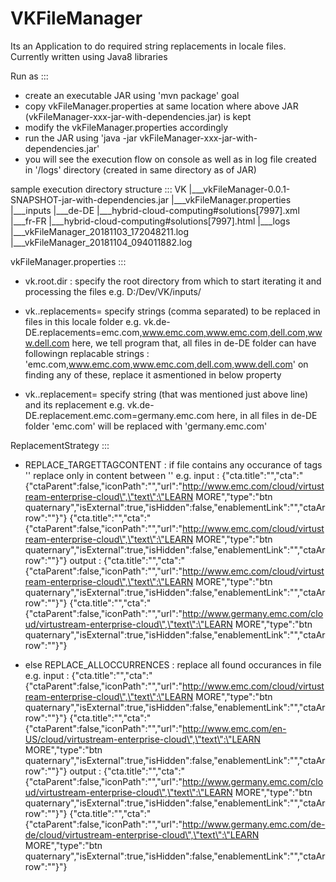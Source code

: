 # VKFileManager
Its an Application to do required string replacements in locale files.
Currently written using Java8 libraries



Run as ::: 
- create an executable JAR using 'mvn package' goal
- copy vkFileManager.properties at same location where above JAR (vkFileManager-xxx-jar-with-dependencies.jar) is kept
- modify the vkFileManager.properties accordingly
- run the JAR using 'java -jar vkFileManager-xxx-jar-with-dependencies.jar'
- you will see the execution flow on console as well as in log file created in '/logs' directory (created in same directory as of JAR)



sample execution directory structure ::: 
VK
|___vkFileManager-0.0.1-SNAPSHOT-jar-with-dependencies.jar
|___vkFileManager.properties
|___inputs
			|___de-DE
					|___hybrid-cloud-computing#solutions[7997].xml
			|___fr-FR
					|___hybrid-cloud-computing#solutions[7997].html
|___logs
		|___vkFileManager_20181103_172048211.log
		|___vkFileManager_20181104_094011882.log



vkFileManager.properties ::: 
- vk.root.dir : 
	specify the root directory from which to start iterating it and processing the files
	e.g. D:/Dev/VK/inputs/
	
- vk.<folder name>.replacements=<comma separated replacement texts>
	specify strings (comma separated) to be replaced in files in this locale folder
	e.g. vk.de-DE.replacements=emc.com,www.emc.com,www.emc.com,dell.com,www.dell.com
		here, we tell program that, 
		all files in de-DE folder can have followingn replacable strings : 'emc.com,www.emc.com,www.emc.com,dell.com,www.dell.com'
		on finding any of these, replace it asmentioned in below property
		
- vk.<folder name>.replacement<text to be replaced>=<replacement text>
	specify string (that was mentioned just above line) and its replacement
	e.g. vk.de-DE.replacement.emc.com=germany.emc.com
		here, in all files in de-DE folder 'emc.com' will be replaced with 'germany.emc.com'



ReplacementStrategy ::: 
- REPLACE_TARGETTAGCONTENT : if file contains any occurance of tags '<source></source><target></target>'
	replace only in content between '<target><target>'
	e.g. 
		input : 
			<source>{"cta.title":"","cta":"{\"ctaParent\":false,\"iconPath\":\"\",\"url\":\"http://www.emc.com/cloud/virtustream-enterprise-cloud\",\"text\":\"LEARN MORE\",\"type\":\"btn quaternary\",\"isExternal\":true,\"isHidden\":false,\"enablementLink\":\"\",\"ctaArrow\":\"\"}"}</source>
			<target>{"cta.title":"","cta":"{\"ctaParent\":false,\"iconPath\":\"\",\"url\":\"http://www.emc.com/cloud/virtustream-enterprise-cloud\",\"text\":\"LEARN MORE\",\"type\":\"btn quaternary\",\"isExternal\":true,\"isHidden\":false,\"enablementLink\":\"\",\"ctaArrow\":\"\"}"}</target>
		output : 
			<source>{"cta.title":"","cta":"{\"ctaParent\":false,\"iconPath\":\"\",\"url\":\"http://www.emc.com/cloud/virtustream-enterprise-cloud\",\"text\":\"LEARN MORE\",\"type\":\"btn quaternary\",\"isExternal\":true,\"isHidden\":false,\"enablementLink\":\"\",\"ctaArrow\":\"\"}"}</source>
			<target>{"cta.title":"","cta":"{\"ctaParent\":false,\"iconPath\":\"\",\"url\":\"http://www.germany.emc.com/cloud/virtustream-enterprise-cloud\",\"text\":\"LEARN MORE\",\"type\":\"btn quaternary\",\"isExternal\":true,\"isHidden\":false,\"enablementLink\":\"\",\"ctaArrow\":\"\"}"}</target>

- else REPLACE_ALLOCCURRENCES : 
	replace all found occurances in file
	e.g. 
		input : 
			<tr>
				<a>{"cta.title":"","cta":"{\"ctaParent\":false,\"iconPath\":\"\",\"url\":\"http://www.emc.com/cloud/virtustream-enterprise-cloud\",\"text\":\"LEARN MORE\",\"type\":\"btn quaternary\",\"isExternal\":true,\"isHidden\":false,\"enablementLink\":\"\",\"ctaArrow\":\"\"}"}</a>
				<a>{"cta.title":"","cta":"{\"ctaParent\":false,\"iconPath\":\"\",\"url\":\"http://www.emc.com/en-US/cloud/virtustream-enterprise-cloud\",\"text\":\"LEARN MORE\",\"type\":\"btn quaternary\",\"isExternal\":true,\"isHidden\":false,\"enablementLink\":\"\",\"ctaArrow\":\"\"}"}</a>
			</tr>
		output : 
			<tr>
				<a>{"cta.title":"","cta":"{\"ctaParent\":false,\"iconPath\":\"\",\"url\":\"http://www.germany.emc.com/cloud/virtustream-enterprise-cloud\",\"text\":\"LEARN MORE\",\"type\":\"btn quaternary\",\"isExternal\":true,\"isHidden\":false,\"enablementLink\":\"\",\"ctaArrow\":\"\"}"}</a>
				<a>{"cta.title":"","cta":"{\"ctaParent\":false,\"iconPath\":\"\",\"url\":\"http://www.germany.emc.com/de-de/cloud/virtustream-enterprise-cloud\",\"text\":\"LEARN MORE\",\"type\":\"btn quaternary\",\"isExternal\":true,\"isHidden\":false,\"enablementLink\":\"\",\"ctaArrow\":\"\"}"}</a>
			</tr>
